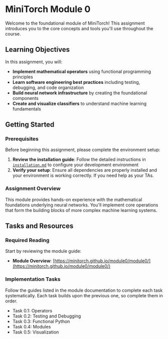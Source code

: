 # MiniTorch Module 0

Welcome to the foundational module of MiniTorch! This assignment introduces you to the core concepts and tools you'll use throughout the course.

## Learning Objectives

In this assignment, you will:

- **Implement mathematical operators** using functional programming principles
- **Learn software engineering best practices** including testing, debugging, and code organization
- **Build neural network infrastructure** by creating the foundational components
- **Create and visualize classifiers** to understand machine learning fundamentals

## Getting Started

### Prerequisites

Before beginning this assignment, please complete the environment setup:

1. **Review the installation guide**: Follow the detailed instructions in [`installation.md`](installation.md) to configure your development environment
2. **Verify your setup**: Ensure all dependencies are properly installed and your environment is working correctly. If you need help as your TAs. 

### Assignment Overview

This module provides hands-on experience with the mathematical foundations underlying neural networks. You'll implement core operations that form the building blocks of more complex machine learning systems.

## Tasks and Resources

### Required Reading

Start by reviewing the module guide:
- **Module Overview**: [https://minitorch.github.io/module0/module0/](https://minitorch.github.io/module0/module0/)

### Implementation Tasks

Follow the guides listed in the module documentation to complete each task systematically. Each task builds upon the previous one, so complete them in order.

* Task 0.1: Operators
* Task 0.2: Testing and Debugging
* Task 0.3: Functional Python
* Task 0.4: Modules
* Task 0.5: Visualization